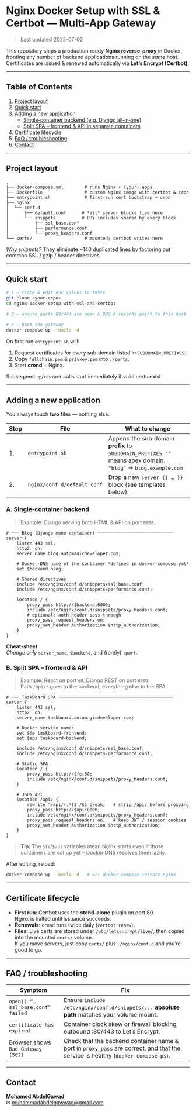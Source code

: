 
# Nginx Docker Setup with SSL & Certbot — **Multi‑App Gateway**

> Last updated 2025-07-02

This repository ships a production‑ready **Nginx reverse‑proxy** in Docker,
fronting any number of backend applications running on the *same* host.
Certificates are issued & renewed automatically via **Let’s Encrypt (Certbot)**.

---

## Table of Contents
1. [Project layout](#project-layout)
2. [Quick start](#quick-start)
3. [Adding a new application](#adding-a-new-application)
   * [Single‑container backend (e.g. Django all‑in‑one)](#a-single-container-backend)
   * [Split SPA – frontend & API in separate containers](#a-split-spa-frontend--api)
4. [Certificate lifecycle](#certificate-lifecycle)
5. [FAQ / troubleshooting](#faq--troubleshooting)
6. [Contact](#contact)

---

## Project layout
```
.
├── docker-compose.yml        # runs Nginx + (your) apps
├── Dockerfile                # custom Nginx image with certbot & cron
├── entrypoint.sh             # first‑run cert bootstrap + cron
├── nginx
│  └── conf.d
│      ├── default.conf      # *all* server blocks live here
│      └── snippets          # DRY includes shared by every block
│          ├── ssl_base.conf
│          ├── performance.conf
│          └── proxy_headers.conf
└── certs/                    # mounted; certbot writes here
```
*Why snippets?* They eliminate ~140 duplicated lines by factoring out
common SSL / gzip / header directives.

---

## Quick start
```bash
# 1 – clone & edit env values to taste
git clone <your‑repo>
cd nginx-docker-setup-with-ssl-and-certbot

# 2 – ensure ports 80/443 are open & DNS A‑records point to this host

# 3 – boot the gateway
docker compose up --build -d
```
On first run `entrypoint.sh` will:
1. Request certificates for every sub‑domain listed in `SUBDOMAIN_PREFIXES`.
2. Copy `fullchain.pem` & `privkey.pem` into `./certs`.
3. Start **crond** + Nginx.

Subsequent `up`/`restart` calls start immediately if valid certs exist.

---

## Adding a new application
You always touch **two** files — nothing else.

| Step | File | What to change |
|------|------|----------------|
| 1.  | `entrypoint.sh` | Append the sub‑domain **prefix** to `SUBDOMAIN_PREFIXES`.     `""` means apex domain.<br>`"blog"` → `blog.example.com` |
| 2.  | `nginx/conf.d/default.conf` | Drop a new `server {{ … }}` block (see templates below). |

### A. Single‑container backend
> Example: Django serving both HTML & API on port `8000`.

```nginx
# ─── Blog (Django mono‑container) ─────────────────────────────
server {
    listen 443 ssl;
    http2  on;
    server_name blog.automagicdeveloper.com;

    # Docker‑DNS name of the container *defined in docker‑compose.yml*
    set $backend blog;

    # Shared directives
    include /etc/nginx/conf.d/snippets/ssl_base.conf;
    include /etc/nginx/conf.d/snippets/performance.conf;

    location / {
        proxy_pass http://$backend:8000;
        include /etc/nginx/conf.d/snippets/proxy_headers.conf;
        # optional: auth header pass‑through
        proxy_pass_request_headers on;
        proxy_set_header Authorization $http_authorization;
    }
}
```
**Cheat‑sheet**  
*Change only* `server_name`, `$backend`, and (rarely) `:port`.

### B. Split SPA – frontend & API
> Example: React on port `80`, Django REST on port `8000`.  
> Path `/api/*` goes to the backend, everything else to the SPA.

```nginx
# ─── TaskBoard SPA ────────────────────────────────────────────
server {
    listen 443 ssl;
    http2  on;
    server_name taskboard.automagicdeveloper.com;

    # Docker service names
    set $fe taskboard-frontend;
    set $api taskboard-backend;

    include /etc/nginx/conf.d/snippets/ssl_base.conf;
    include /etc/nginx/conf.d/snippets/performance.conf;

    # Static SPA
    location / {
        proxy_pass http://$fe:80;
        include /etc/nginx/conf.d/snippets/proxy_headers.conf;
    }

    # JSON API
    location /api/ {
        rewrite ^/api/(.*)$ /$1 break;   # strip /api/ before proxying
        proxy_pass http://$api:8000;
        include /etc/nginx/conf.d/snippets/proxy_headers.conf;
        proxy_pass_request_headers on;   # keep JWT / session cookies
        proxy_set_header Authorization $http_authorization;
    }
}
```

> **Tip:** The `$fe`/`$api` variables mean Nginx starts even if those
> containers are *not* up yet – Docker DNS resolves them lazily.

After editing, reload:

```bash
docker compose up --build -d   # or: docker compose restart nginx
```

---

## Certificate lifecycle
* **First run**: Certbot uses the **stand‑alone** plugin on port 80.  
  Nginx is halted until issuance succeeds.
* **Renewals**: `crond` runs twice daily (`certbot renew`).
* **Files**: Live certs are stored under `/etc/letsencrypt/live/`,
  then copied into the mounted `certs/` volume.  
  If you move servers, just copy `certs/` plus
  `./nginx/conf.d` and you’re good to go.

---

## FAQ / troubleshooting
| Symptom | Fix |
|---------|-----|
| `open() “…ssl_base.conf” failed` | Ensure `include /etc/nginx/conf.d/snippets/...` **absolute path** matches your volume mount. |
| `certificate has expired` | Container clock skew or firewall blocking outbound :80/443 to Let’s Encrypt. |
| Browser shows `Bad Gateway (502)` | Check that the backend container name & port in `proxy_pass` are correct, and that the service is healthy (`docker compose ps`). |

---

## Contact
**Mohamed AbdelGawad**  
✉︎ [muhammadabdelgawwad@gmail.com](mailto:muhammadabdelgawwad@gmail.com)
